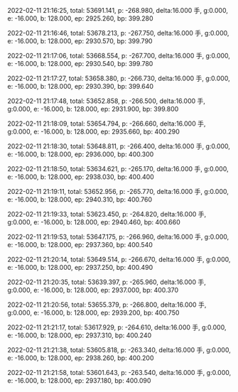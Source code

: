 2022-02-11 21:16:25, total: 53691.141, p: -268.980, delta:16.000 手, g:0.000, e: -16.000, b: 128.000, ep: 2925.260, bp: 399.280

2022-02-11 21:16:46, total: 53678.213, p: -267.750, delta:16.000 手, g:0.000, e: -16.000, b: 128.000, ep: 2930.570, bp: 399.790

2022-02-11 21:17:06, total: 53668.554, p: -267.700, delta:16.000 手, g:0.000, e: -16.000, b: 128.000, ep: 2930.540, bp: 399.780

2022-02-11 21:17:27, total: 53658.380, p: -266.730, delta:16.000 手, g:0.000, e: -16.000, b: 128.000, ep: 2930.390, bp: 399.640

2022-02-11 21:17:48, total: 53652.858, p: -266.500, delta:16.000 手, g:0.000, e: -16.000, b: 128.000, ep: 2931.900, bp: 399.800

2022-02-11 21:18:09, total: 53654.794, p: -266.660, delta:16.000 手, g:0.000, e: -16.000, b: 128.000, ep: 2935.660, bp: 400.290

2022-02-11 21:18:30, total: 53648.811, p: -266.400, delta:16.000 手, g:0.000, e: -16.000, b: 128.000, ep: 2936.000, bp: 400.300

2022-02-11 21:18:50, total: 53634.621, p: -265.170, delta:16.000 手, g:0.000, e: -16.000, b: 128.000, ep: 2938.030, bp: 400.400

2022-02-11 21:19:11, total: 53652.956, p: -265.770, delta:16.000 手, g:0.000, e: -16.000, b: 128.000, ep: 2940.310, bp: 400.760

2022-02-11 21:19:33, total: 53623.450, p: -264.820, delta:16.000 手, g:0.000, e: -16.000, b: 128.000, ep: 2940.460, bp: 400.660

2022-02-11 21:19:53, total: 53647.175, p: -266.960, delta:16.000 手, g:0.000, e: -16.000, b: 128.000, ep: 2937.360, bp: 400.540

2022-02-11 21:20:14, total: 53649.514, p: -266.670, delta:16.000 手, g:0.000, e: -16.000, b: 128.000, ep: 2937.250, bp: 400.490

2022-02-11 21:20:35, total: 53639.397, p: -265.960, delta:16.000 手, g:0.000, e: -16.000, b: 128.000, ep: 2937.000, bp: 400.370

2022-02-11 21:20:56, total: 53655.379, p: -266.800, delta:16.000 手, g:0.000, e: -16.000, b: 128.000, ep: 2939.200, bp: 400.750

2022-02-11 21:21:17, total: 53617.929, p: -264.610, delta:16.000 手, g:0.000, e: -16.000, b: 128.000, ep: 2937.310, bp: 400.240

2022-02-11 21:21:38, total: 53605.818, p: -263.340, delta:16.000 手, g:0.000, e: -16.000, b: 128.000, ep: 2938.260, bp: 400.200

2022-02-11 21:21:58, total: 53601.643, p: -263.540, delta:16.000 手, g:0.000, e: -16.000, b: 128.000, ep: 2937.180, bp: 400.090